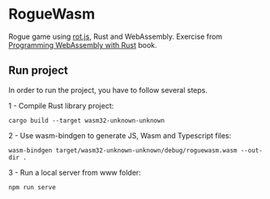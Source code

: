 # RogueWasm

Rogue game using [rot.js](http://ondras.github.io/rot.js/hp/), Rust and WebAssembly. Exercise from 
[Programming WebAssembly with Rust](https://pragprog.com/titles/khrust/programming-webassembly-with-rust/) book.

## Run project

In order to run the project, you have to follow several steps.

1 - Compile Rust library project:

```
cargo build --target wasm32-unknown-unknown
```

2 - Use wasm-bindgen to generate JS, Wasm and Typescript files:

```
wasm-bindgen target/wasm32-unknown-unknown/debug/roguewasm.wasm --out-dir . 
```

3 - Run a local server from www folder:

```
npm run serve
```